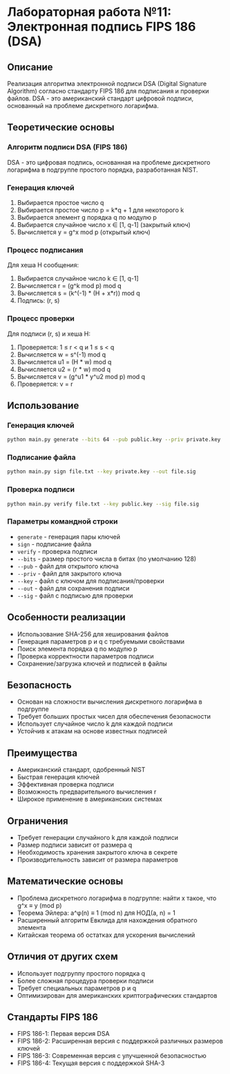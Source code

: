 # Лабораторная работа №11: Электронная подпись FIPS 186 (DSA)

## Описание
Реализация алгоритма электронной подписи DSA (Digital Signature Algorithm) согласно стандарту FIPS 186 для подписания и проверки файлов. DSA - это американский стандарт цифровой подписи, основанный на проблеме дискретного логарифма.

## Теоретические основы

### Алгоритм подписи DSA (FIPS 186)
DSA - это цифровая подпись, основанная на проблеме дискретного логарифма в подгруппе простого порядка, разработанная NIST.

### Генерация ключей
1. Выбирается простое число q
2. Выбирается простое число p = k*q + 1 для некоторого k
3. Выбирается элемент g порядка q по модулю p
4. Выбирается случайное число x ∈ [1, q-1] (закрытый ключ)
5. Вычисляется y = g^x mod p (открытый ключ)

### Процесс подписания
Для хеша H сообщения:
1. Выбирается случайное число k ∈ [1, q-1]
2. Вычисляется r = (g^k mod p) mod q
3. Вычисляется s = (k^(-1) * (H + x*r)) mod q
4. Подпись: (r, s)

### Процесс проверки
Для подписи (r, s) и хеша H:
1. Проверяется: 1 ≤ r < q и 1 ≤ s < q
2. Вычисляется w = s^(-1) mod q
3. Вычисляется u1 = (H * w) mod q
4. Вычисляется u2 = (r * w) mod q
5. Вычисляется v = (g^u1 * y^u2 mod p) mod q
6. Проверяется: v = r

## Использование

### Генерация ключей
```bash
python main.py generate --bits 64 --pub public.key --priv private.key
```

### Подписание файла
```bash
python main.py sign file.txt --key private.key --out file.sig
```

### Проверка подписи
```bash
python main.py verify file.txt --key public.key --sig file.sig
```

### Параметры командной строки
- `generate` - генерация пары ключей
- `sign` - подписание файла
- `verify` - проверка подписи
- `--bits` - размер простого числа в битах (по умолчанию 128)
- `--pub` - файл для открытого ключа
- `--priv` - файл для закрытого ключа
- `--key` - файл с ключом для подписания/проверки
- `--out` - файл для сохранения подписи
- `--sig` - файл с подписью для проверки

## Особенности реализации
- Использование SHA-256 для хеширования файлов
- Генерация параметров p и q с требуемыми свойствами
- Поиск элемента порядка q по модулю p
- Проверка корректности параметров подписи
- Сохранение/загрузка ключей и подписей в файлы

## Безопасность
- Основан на сложности вычисления дискретного логарифма в подгруппе
- Требует больших простых чисел для обеспечения безопасности
- Использует случайное число k для каждой подписи
- Устойчив к атакам на основе известных подписей

## Преимущества
- Американский стандарт, одобренный NIST
- Быстрая генерация ключей
- Эффективная проверка подписи
- Возможность предварительного вычисления r
- Широкое применение в американских системах

## Ограничения
- Требует генерации случайного k для каждой подписи
- Размер подписи зависит от размера q
- Необходимость хранения закрытого ключа в секрете
- Производительность зависит от размера параметров

## Математические основы
- Проблема дискретного логарифма в подгруппе: найти x такое, что g^x ≡ y (mod p)
- Теорема Эйлера: a^φ(n) ≡ 1 (mod n) для НОД(a, n) = 1
- Расширенный алгоритм Евклида для нахождения обратного элемента
- Китайская теорема об остатках для ускорения вычислений

## Отличия от других схем
- Использует подгруппу простого порядка q
- Более сложная процедура проверки подписи
- Требует специальных параметров p и q
- Оптимизирован для американских криптографических стандартов

## Стандарты FIPS 186
- FIPS 186-1: Первая версия DSA
- FIPS 186-2: Расширенная версия с поддержкой различных размеров ключей
- FIPS 186-3: Современная версия с улучшенной безопасностью
- FIPS 186-4: Текущая версия с поддержкой SHA-3

